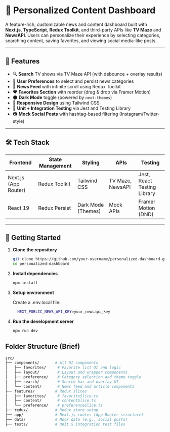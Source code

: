 # 📰 Personalized Content Dashboard

A feature-rich, customizable news and content dashboard built with **Next.js**, **TypeScript**, **Redux Toolkit**, and third-party APIs like **TV Maze** and **NewsAPI**. Users can personalize their experience by selecting categories, searching content, saving favorites, and viewing social media-like posts.

---

## 🔧 Features

- 🔍 **Search** TV shows via TV Maze API (with debounce + overlay results)
- 🧠 **User Preferences** to select and persist news categories
- 📰 **News Feed** with infinite scroll using Redux Toolkit
- ❤️ **Favorites Section** with reorder (drag & drop via Framer Motion)
- 🌑 **Dark Mode** toggle (powered by `next-themes`)
- 📱 **Responsive Design** using Tailwind CSS
- 🧪 **Unit + Integration Testing** via Jest and Testing Library
- 📷 **Mock Social Posts** with hashtag-based filtering (Instagram/Twitter-style)

---

## 🛠️ Tech Stack

| Frontend            | State Management  | Styling         | APIs              | Testing                     |
|---------------------|-------------------|------------------|--------------------|------------------------------|
| Next.js (App Router) | Redux Toolkit     | Tailwind CSS     | TV Maze, NewsAPI   | Jest, React Testing Library |
| React 19            | Redux Persist     | Dark Mode (Themes) | Mock APIs         | Framer Motion (DND)         |

---

## 🚀 Getting Started

1. **Clone the repository**
   ```bash
   git clone https://github.com/your-username/personalized-dashboard.git
   cd personalized-dashboard

2. **Install dependencies**
   ```bash
   npm install
3. **Setup environment**
   
   Create a .env.local file:
   
   ```bash
     NEXT_PUBLIC_NEWS_API_KEY=your_newsapi_key
5. **Run the development server**
   ```bash
   npm run dev

## Folder Structure (Brief)

```bash
src/
├── components/       # All UI components
│   ├── favorites/     # Favorite list UI and logic
│   ├── layout/        # Layout and wrapper components
│   ├── preference/    # Category selection and theme toggle
│   ├── search/        # Search bar and overlay UI
│   └── content/       # News feed and article components
├── features/         # Redux slices
│   ├── favorites/     # favoriteSlice.ts
│   ├── content/       # contentSlice.ts
│   └── preference/    # preferenceSlice.ts
├── redux/            # Redux store setup
├── app/              # Next.js routes (App Router structure)
├── data/             # Mock data (e.g., social posts)
├── tests/            # Unit & integration test files


